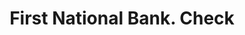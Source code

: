 ---
doi: 10.7916/D8M91MQZ
date_other: '1890'
date_other_textual: 1890-1899
form: printed ephemera
genre:
- Checks (bank checks)
name:
- First National Bank
object_in_context_url: https://biggert.cul.columbia.edu/items/view/ave_biggert_00910
subject_hierarchical_geographic:
- Cooperstown, New York, United States
subject_name:
- First National Bank
title: First National Bank. Check
sort_title: First National Bank. Check
call_number: ave_biggert_00910
coordinates:
- 42.697222222222216,-74.92694444444444
pid: ave_biggert_00910
identifiers: ave_biggert_00910
canvas_id: ldpd:396180
permalink: "/items/ave_biggert_00910/"
layout: iiif-image-page
---